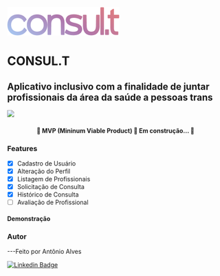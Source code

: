<img src="https://github.com/ajalvesneto/campioasys2fase/blob/main/CampIoasys2Fase/Resources/Assets.xcassets/logo.png"/>

# CONSUL.T

## Aplicativo inclusivo com a finalidade de juntar profissionais da área da saúde a pessoas trans
<img src="https://img.shields.io/github/last-commit/ajalvesneto/campioasys2fase">
<h4 align="center"> 
	🚧  MVP (Mininum Viable Product) 🚀 Em construção...  🚧
</h4>

### Features
- [x] Cadastro de Usuário
- [x] Alteração do Perfil 
- [x] Listagem de Profissionais
- [x] Solicitação de Consulta
- [x] Histórico de Consulta
- [ ] Avaliação de Profissional

#### Demonstração

### Autor
---Feito por Antônio Alves

[![Linkedin Badge](https://img.shields.io/badge/-Antônio-blue?style=flat-square&logo=Linkedin&logoColor=white&link=https://www.linkedin.com/in/antonio-alves-neto/)](https://www.linkedin.com/in/antonio-alves-neto/) 


